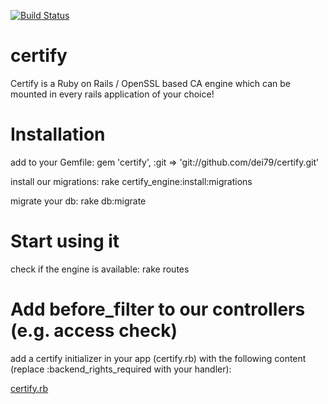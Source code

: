 

[![Build Status](https://secure.travis-ci.org/dei79/certify.png)](http://travis-ci.org/dei79/certify)

certify
=======

Certify is a Ruby on Rails / OpenSSL based CA engine which can be mounted in every rails application of your choice!

Installation
============

add to your Gemfile: gem 'certify', :git => 'git://github.com/dei79/certify.git'

install our migrations: rake certify_engine:install:migrations

migrate your db: rake db:migrate

Start using it
==============

check if the engine is available: rake routes

Add before_filter to our controllers (e.g. access check)
========================================================

add a certify initializer in your app (certify.rb) with the following content (replace :backend_rights_required with your handler):

[certify.rb](https://gist.github.com/2483757 "Adding before_filter_handler")
